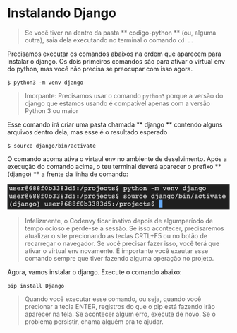 # Instalando Django

> Se você tiver na dentro da pasta ** codigo-python ** (ou, alguma outra), saia dela executando no terminal o comando `cd ..`

Precisamos executar os comandos abaixos na ordem que aparecem para instalar o django. Os dois primeiros comandos são para ativar o virtual env do python, mas você não precisa se preocupar com isso agora.

```
$ python3 -m venv django
```

> Imorpante: Precisamos usar o comando `python3` porque a versão do django que estamos usando é compatível apenas com a versão Python 3 ou maior

Esse comando irá criar uma pasta chamada ** django ** contendo alguns arquivos dentro dela, mas esse é o resultado esperado

```
$ source django/bin/activate
```

O comando acoma ativa o virtaul env no ambiente de deselvimento. Após a execução do comando acima, o teu terminal deverá aparecer o prefixo ** (django) ** a frente da linha de comando:

![Virtal env](virtual_env.png)

> Infelizmente, o Codenvy ficar inativo depois de algumperíodo de tempo ocioso e perde-se a sessão. Se isso acontecer, precisaremos atualizar o site precionando as teclas CRTL+F5 ou no botão de recarregar o navegador. Se você precisar fazer isso, você terá que ativar o virtual env novamente. É importante você exeutar esse comando sempre que tiver fazendo alguma operação no projeto.

Agora, vamos instalar o django. Execute o comando abaixo:

```
pip install Django
```

> Quando você executar esse comando, ou seja, quando você precionar a tecla ENTER, registros do que o pip está fazendo irão aparecer na tela. Se acontecer algum erro, execute de novo. Se o problema persistir, chama alguém pra te ajudar.
